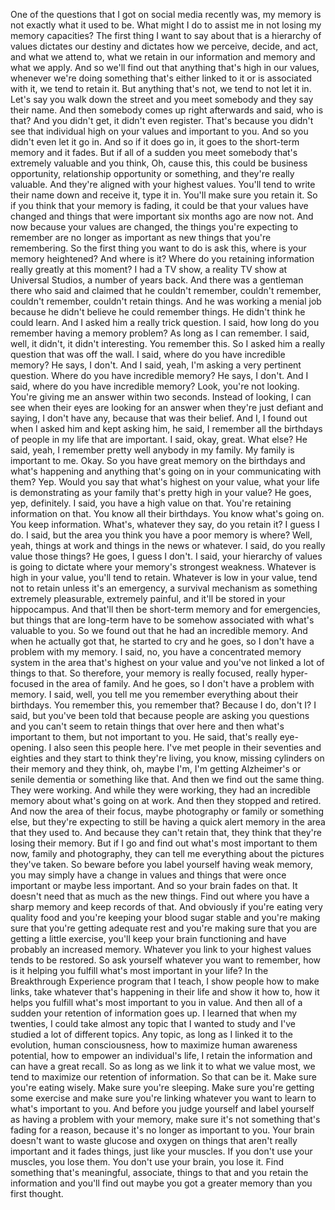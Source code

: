 One of the questions that I got on social media recently was, my memory is not exactly what it used to be. What might I do to assist me in not losing my memory capacities? The first thing I want to say about that is a hierarchy of values dictates our destiny and dictates how we perceive, decide, and act, and what we attend to, what we retain in our information and memory and what we apply. And so we'll find out that anything that's high in our values, whenever we're doing something that's either linked to it or is associated with it, we tend to retain it. But anything that's not, we tend to not let it in. Let's say you walk down the street and you meet somebody and they say their name. And then somebody comes up right afterwards and said, who is that? And you didn't get, it didn't even register. That's because you didn't see that individual high on your values and important to you. And so you didn't even let it go in. And so if it does go in, it goes to the short-term memory and it fades. But if all of a sudden you meet somebody that's extremely valuable and you think, Oh, cause this, this could be business opportunity, relationship opportunity or something, and they're really valuable. And they're aligned with your highest values. You'll tend to write their name down and receive it, type it in. You'll make sure you retain it. So if you think that your memory is fading, it could be that your values have changed and things that were important six months ago are now not. And now because your values are changed, the things you're expecting to remember are no longer as important as new things that you're remembering. So the first thing you want to do is ask this, where is your memory heightened? And where is it? Where do you retaining information really greatly at this moment? I had a TV show, a reality TV show at Universal Studios, a number of years back. And there was a gentleman there who said and claimed that he couldn't remember, couldn't remember, couldn't remember, couldn't retain things. And he was working a menial job because he didn't believe he could remember things. He didn't think he could learn. And I asked him a really trick question. I said, how long do you remember having a memory problem? As long as I can remember. I said, well, it didn't, it didn't interesting. You remember this. So I asked him a really question that was off the wall. I said, where do you have incredible memory? He says, I don't. And I said, yeah, I'm asking a very pertinent question. Where do you have incredible memory? He says, I don't. And I said, where do you have incredible memory? Look, you're not looking. You're giving me an answer within two seconds. Instead of looking, I can see when their eyes are looking for an answer when they're just defiant and saying, I don't have any, because that was their belief. And I, I found out when I asked him and kept asking him, he said, I remember all the birthdays of people in my life that are important. I said, okay, great. What else? He said, yeah, I remember pretty well anybody in my family. My family is important to me. Okay. So you have great memory on the birthdays and what's happening and anything that's going on in your communicating with them? Yep. Would you say that what's highest on your value, what your life is demonstrating as your family that's pretty high in your value? He goes, yep, definitely. I said, you have a high value on that. You're retaining information on that. You know all their birthdays. You know what's going on. You keep information. What's, whatever they say, do you retain it? I guess I do. I said, but the area you think you have a poor memory is where? Well, yeah, things at work and things in the news or whatever. I said, do you really value those things? He goes, I guess I don't. I said, your hierarchy of values is going to dictate where your memory's strongest weakness. Whatever is high in your value, you'll tend to retain. Whatever is low in your value, tend not to retain unless it's an emergency, a survival mechanism as something extremely pleasurable, extremely painful, and it'll be stored in your hippocampus. And that'll then be short-term memory and for emergencies, but things that are long-term have to be somehow associated with what's valuable to you. So we found out that he had an incredible memory. And when he actually got that, he started to cry and he goes, so I don't have a problem with my memory. I said, no, you have a concentrated memory system in the area that's highest on your value and you've not linked a lot of things to that. So therefore, your memory is really focused, really hyper-focused in the area of family. And he goes, so I don't have a problem with memory. I said, well, you tell me you remember everything about their birthdays. You remember this, you remember that? Because I do, don't I? I said, but you've been told that because people are asking you questions and you can't seem to retain things that over here and then what's important to them, but not important to you. He said, that's really eye-opening. I also seen this people here. I've met people in their seventies and eighties and they start to think they're living, you know, missing cylinders on their memory and they think, oh, maybe I'm, I'm getting Alzheimer's or senile dementia or something like that. And then we find out the same thing. They were working. And while they were working, they had an incredible memory about what's going on at work. And then they stopped and retired. And now the area of their focus, maybe photography or family or something else, but they're expecting to still be having a quick alert memory in the area that they used to. And because they can't retain that, they think that they're losing their memory. But if I go and find out what's most important to them now, family and photography, they can tell me everything about the pictures they've taken. So beware before you label yourself having weak memory, you may simply have a change in values and things that were once important or maybe less important. And so your brain fades on that. It doesn't need that as much as the new things. Find out where you have a sharp memory and keep records of that. And obviously if you're eating very quality food and you're keeping your blood sugar stable and you're making sure that you're getting adequate rest and you're making sure that you are getting a little exercise, you'll keep your brain functioning and have probably an increased memory. Whatever you link to your highest values tends to be restored. So ask yourself whatever you want to remember, how is it helping you fulfill what's most important in your life? In the Breakthrough Experience program that I teach, I show people how to make links, take whatever that's happening in their life and show it how to, how it helps you fulfill what's most important to you in value. And then all of a sudden your retention of information goes up. I learned that when my twenties, I could take almost any topic that I wanted to study and I've studied a lot of different topics. Any topic, as long as I linked it to the evolution, human consciousness, how to maximize human awareness potential, how to empower an individual's life, I retain the information and can have a great recall. So as long as we link it to what we value most, we tend to maximize our retention of information. So that can be it. Make sure you're eating wisely. Make sure you're sleeping. Make sure you're getting some exercise and make sure you're linking whatever you want to learn to what's important to you. And before you judge yourself and label yourself as having a problem with your memory, make sure it's not something that's fading for a reason, because it's no longer as important to you. Your brain doesn't want to waste glucose and oxygen on things that aren't really important and it fades things, just like your muscles. If you don't use your muscles, you lose them. You don't use your brain, you lose it. Find something that's meaningful, associate, things to that and you retain the information and you'll find out maybe you got a greater memory than you first thought.